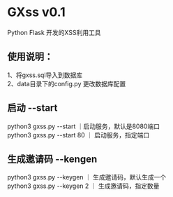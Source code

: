 # GXss v0.1
Python Flask 开发的XSS利用工具
## 使用说明：  
1、将gxss.sql导入到数据库  
2、data目录下的config.py 更改数据库配置  

## 启动 --start

python3 gxss.py --start ｜启动服务，默认是8080端口  
python3 gxss.py --start 80 ｜ 启动服务，指定端口  

## 生成邀请码 --kengen

python3 gxss.py --keygen ｜ 生成邀请码，默认生成一个  
python3 gxss.py --keygen 2 ｜ 生成邀请码，指定数量  
